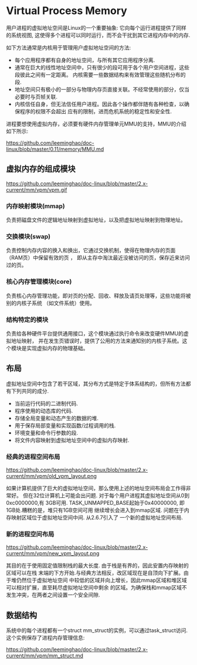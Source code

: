 Virtual Process Memory
========================================

用户进程的虚拟地址空间是Linux的一个重要抽象: 它向每个运行进程提供了同样的系统视图,
这使得多个进程可以同时运行，而不会干扰到其它进程内存中的内存.

如下方法通常是内核用于管理用户虚拟地址空间的方法:

* 每个应用程序都有自身的地址空间，与所有其它应用程序分离.
* 通常在巨大的线性地址空间中，只有很少的段可用于各个用户空间进程，这些段彼此之间有一定距离。
  内核需要一些数据结构来有效管理这些随机分布的段.
* 地址空间只有极小的一部分与物理内存页直接关联。不经常使用的部分，仅当必要时与页帧关联.
* 内核信任自身，但无法信任用户进程。因此各个操作都伴随有各种检查，以确保程序的权限不会超出
  应有的限制，进而危机系统的稳定性和安全性.

进程要想使用虚拟内存，必须要有硬件内存管理单元MMU的支持，MMU的介绍如下所示:

https://github.com/leeminghao/doc-linux/blob/master/0.11/memory/MMU.md

虚拟内存的组成模块
----------------------------------------

https://github.com/leeminghao/doc-linux/blob/master/2.x-current/mm/vpm/vpm.gif

### 内存映射模块(mmap)

负责把磁盘文件的逻辑地址映射到虚拟地址，以及把虚拟地址映射到物理地址。

### 交换模块(swap)

负责控制内存内容的换入和换出，它通过交换机制，使得在物理内存的页面（RAM页）中保留有效的页 ，
即从主存中淘汰最近没被访问的页，保存近来访问过的页。

### 核心内存管理模块(core)

负责核心内存管理功能，即对页的分配、回收、释放及请页处理等，这些功能将被别的内核子系统
（如文件系统）使用。

### 结构特定的模块

负责给各种硬件平台提供通用接口，这个模块通过执行命令来改变硬件MMU的虚拟地址映射，
并在发生页错误时，提供了公用的方法来通知别的内核子系统。这个模块是实现虚拟内存的物理基础。

布局
----------------------------------------

虚拟地址空间中包含了若干区域，其分布方式是特定于体系结构的，但所有方法都有下列共同的成分.

* 当前运行代码的二进制代码.
* 程序使用的动态库的代码.
* 存储全局变量和动态产生的数据的堆.
* 用于保存局部变量和实现函数/过程调用的栈.
* 环境变量和命令行参数的段.
* 将文件内容映射到虚拟地址空间中的虚拟内存映射.

### 经典的进程空间布局

https://github.com/leeminghao/doc-linux/blob/master/2.x-current/mm/vpm/old_vpm_layout.png

如果计算机提供了巨大的虚拟地址空间，那么使用上述的地址空间布局会工作得非常好。
但在32位计算机上可能会出问题. 对于每个用户进程其虚拟地址空间从0到0xc0000000,有
3GB可用. TASK_UNMAPPED_BASE起始于0x40000000, 即1GB处.糟糕的是，堆只有1GB空间可用
继续增长会进入到mmap区域. 问题在于内存映射区域位于虚拟地址空间中间. 从2.6.7引入了
一个新的虚拟地址空间布局.

### 新的进程空间布局

https://github.com/leeminghao/doc-linux/blob/master/2.x-current/mm/vpm/new_vpm_layout.png

其目的在于使用固定值限制栈的最大长度. 由于栈是有界的，因此安置内存映射的区域可以在栈
末端的下方开始.与经典方法相反，改区域现在是自顶向下扩展。由于堆仍然位于虚拟地址空间
中较低的区域并向上增长，因此mmap区域和堆区域可以相对扩展，直至耗尽虚拟地址空间中剩余
的区域。为确保栈和mmap区域不发生冲突，在两者之间设置一个安全间隙.

数据结构
----------------------------------------

系统中的每个进程都有一个struct mm_struct的实例，可以通过task_struct访问.
这个实例保存了进程内存管理信息:

https://github.com/leeminghao/doc-linux/blob/master/2.x-current/mm/vpm/mm_struct.md
